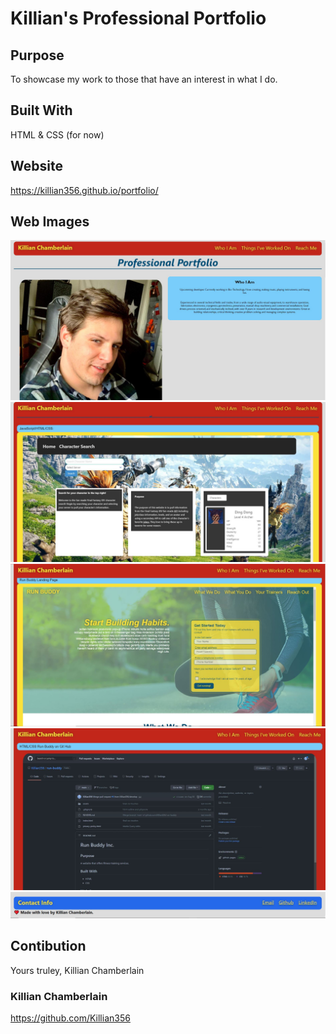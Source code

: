 # Killian's Professional Portfolio

## Purpose
To showcase my work to those that have an interest in what I do.

## Built With
HTML & CSS (for now)

## Website
https://killian356.github.io/portfolio/

## Web Images
![Screenshot](assets/images/kpp1.JPG "portfolio")
![Screenshot](assets/images/kpp2.JPG "portfolio")
![Screenshot](assets/images/kpp3.JPG "portfolio")
![Screenshot](assets/images/kpp4.JPG "portfolio")
![Screenshot](assets/images/kpp5.JPG "portfolio")

## Contibution
Yours truley, Killian Chamberlain

### Killian Chamberlain
https://github.com/Killian356
